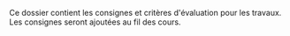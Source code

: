 Ce dossier contient les consignes et critères d'évaluation pour les travaux.   Les consignes seront ajoutées au fil des cours.
